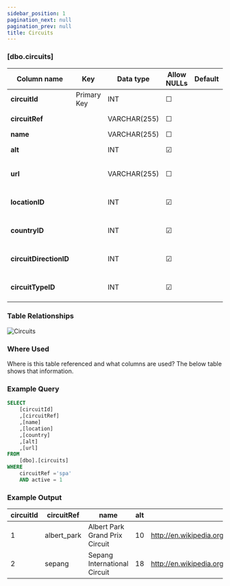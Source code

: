 ```yaml
---
sidebar_position: 1
pagination_next: null
pagination_prev: null
title: Circuits
---
```


### [dbo.circuits]
| Column name | Key | Data type | Allow NULLs | Default | Description |
| ------- | ------- | ------- | ------- | ------- | ------- |
| **circuitId** |  Primary Key | INT | ☐ |  |  | 
| **circuitRef** |  | VARCHAR(255) | ☐ |  | Unique circuit identifier | 
| **name** |  | VARCHAR(255) | ☐ |  | Circuit name | 
| **alt** |  | INT | ☑ |  | Altitude (metres) | 
| **url** |  | VARCHAR(255) | ☐ |  | Circuit Wikipedia page | 
| **locationID** |  | INT | ☑ |  | Foreign key links to locations | 
| **countryID** |  | INT | ☑ |  | Foreign Key link to countries | 
| **circuitDirectionID** |  | INT | ☑ |  | Foreign key link to circuitDirection | 
| **circuitTypeID** |  | INT | ☑ |  | Foreign key link to circuitType | 

### Table Relationships

![Circuits](/img/table-relationships/circuits.png)

### Where Used
Where is this table referenced and what columns are used? The below table shows that information.

### Example Query

```sql
SELECT 
	[circuitId]
	,[circuitRef]
	,[name]
	,[location]
	,[country]
	,[alt]
	,[url]
FROM 
	[dbo].[circuits]
WHERE 
	circuitRef ='spa'
	AND active = 1
```

### Example Output

 |**circuitId**|**circuitRef**|**name**|**alt**|**url**|**locationID**|**countryID**|**circuitDirectionID**|**circuitTypeID**|  
 |---|---|---|---|---|---|---|---|---|  
 |1|albert_park|Albert Park Grand Prix Circuit|10|http://en.wikipedia.org/wiki/Melbourne_Grand_Prix_Circuit|40|2|1|1|  
 |2|sepang|Sepang International Circuit|18|http://en.wikipedia.org/wiki/Sepang_International_Circuit|31|17|1|2| 